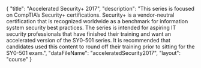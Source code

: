 {
	"title": "Accelerated Security+ 2017",
	"description": "This series is focused on CompTIA’s Security+ certifications. Security+ is a vendor-neutral certification that is recognized worldwide as a benchmark for information system security best practices. The series is intended for aspiring IT security professionals that have finished their training and want an accelerated version of the SY0-501 series. It is recommended that candidates used this content to round off their training prior to sitting for the SY0-501 exam.",
	"dataFileName": "acceleratedSecurity2017",
	"layout": "course"
}